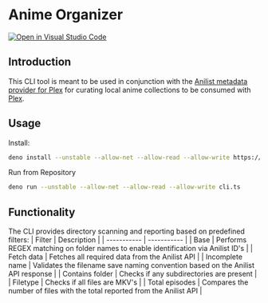 # Anime Organizer

[![Open in Visual Studio Code](https://open.vscode.dev/badges/open-in-vscode.svg)](https://open.vscode.dev/sachaw/anime_organizer)

## Introduction

This CLI tool is meant to be used in conjunction with the [Anilist metadata provider for Plex](https://github.com/sachaw/anilist.bundle) for curating local anime collections to be consumed with [Plex](https://plex.tv).

## Usage

Install:

```bash
deno install --unstable --allow-net --allow-read --allow-write https://raw.githubusercontent.com/sachaw/anime_organizer/master/cli.ts
```

Run from Repository

```bash
deno run --unstable --allow-net --allow-read --allow-write cli.ts
```

## Functionality

The CLI provides directory scanning and reporting based on predefined filters:
| Filter | Description |
| ----------- | ----------- |
| Base | Performs REGEX matching on folder names to enable identification via Anilist ID's |
| Fetch data | Fetches all required data from the Anilist API |
| Incomplete name | Validates the filename save naming convention based on the Anilist API response |
| Contains folder | Checks if any subdirectories are present |
| Filetype | Checks if all files are MKV's |
| Total episodes | Compares the number of files with the total reported from the Anilist API |

